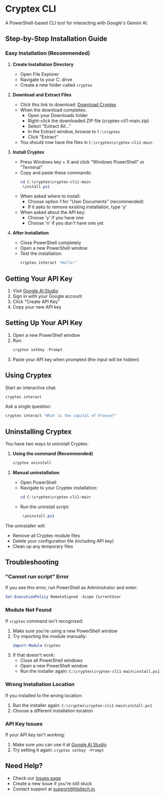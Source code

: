 # Cryptex CLI

A PowerShell-based CLI tool for interacting with Google's Gemini AI.

## Step-by-Step Installation Guide

### Easy Installation (Recommended)

1. **Create Installation Directory**
   - Open File Explorer
   - Navigate to your C: drive
   - Create a new folder called `cryptex`

2. **Download and Extract Files**
   - Click this link to download: [Download Cryptex](https://github.com/hlsitechio/cryptex-cli1/archive/refs/heads/main.zip)
   - When the download completes:
     - Open your Downloads folder
     - Right-click the downloaded ZIP file (cryptex-cli1-main.zip)
     - Select "Extract All..."
     - In the Extract window, browse to `C:\cryptex`
     - Click "Extract"
   - You should now have the files in `C:\cryptex\cryptex-cli1-main`

3. **Install Cryptex**
   - Press Windows key + X and click "Windows PowerShell" or "Terminal"
   - Copy and paste these commands:
     ```powershell
     cd C:\cryptex\cryptex-cli1-main
     .\install.ps1
     ```
   - When asked where to install:
     - Choose option 1 for "User Documents" (recommended)
     - If it asks to remove existing installation, type 'y'
   - When asked about the API key:
     - Choose 'y' if you have one
     - Choose 'n' if you don't have one yet

4. **After Installation**
   - Close PowerShell completely
   - Open a new PowerShell window
   - Test the installation:
     ```powershell
     cryptex interact "Hello!"
     ```

## Getting Your API Key

1. Visit [Google AI Studio](https://makersuite.google.com/app/apikey)
2. Sign in with your Google account
3. Click "Create API Key"
4. Copy your new API key

## Setting Up Your API Key

1. Open a new PowerShell window
2. Run:
   ```powershell
   cryptex setkey -Prompt
   ```
3. Paste your API key when prompted (the input will be hidden)

## Using Cryptex

Start an interactive chat:
```powershell
cryptex interact
```

Ask a single question:
```powershell
cryptex interact "What is the capital of France?"
```

## Uninstalling Cryptex

You have two ways to uninstall Cryptex:

1. **Using the command (Recommended)**
   ```powershell
   cryptex uninstall
   ```

2. **Manual uninstallation**
   - Open PowerShell
   - Navigate to your Cryptex installation:
     ```powershell
     cd C:\cryptex\cryptex-cli1-main
     ```
   - Run the uninstall script:
     ```powershell
     .\uninstall.ps1
     ```

The uninstaller will:
- Remove all Cryptex module files
- Delete your configuration file (including API key)
- Clean up any temporary files

## Troubleshooting

### "Cannot run script" Error
If you see this error, run PowerShell as Administrator and enter:
```powershell
Set-ExecutionPolicy RemoteSigned -Scope CurrentUser
```

### Module Not Found
If `cryptex` command isn't recognized:
1. Make sure you're using a new PowerShell window
2. Try importing the module manually:
   ```powershell
   Import-Module Cryptex
   ```
3. If that doesn't work:
   - Close all PowerShell windows
   - Open a new PowerShell window
   - Run the installer again: `C:\cryptex\cryptex-cli1-main\install.ps1`

### Wrong Installation Location
If you installed to the wrong location:
1. Run the installer again: `C:\cryptex\cryptex-cli1-main\install.ps1`
2. Choose a different installation location

### API Key Issues
If your API key isn't working:
1. Make sure you can use it at [Google AI Studio](https://makersuite.google.com/app/apikey)
2. Try setting it again: `cryptex setkey -Prompt`

## Need Help?

- Check our [Issues page](https://github.com/hlsitechio/cryptex-cli1/issues)
- Create a new issue if you're still stuck
- Contact support at [support@hlsitech.io](mailto:support@hlsitech.io)